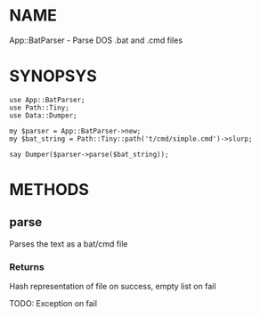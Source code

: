 # NAME

App::BatParser - Parse DOS .bat and .cmd files

# SYNOPSYS

    use App::BatParser;
    use Path::Tiny;
    use Data::Dumper;

    my $parser = App::BatParser->new;
    my $bat_string = Path::Tiny::path('t/cmd/simple.cmd')->slurp;

    say Dumper($parser->parse($bat_string));
    

# METHODS

## parse

Parses the text as a bat/cmd file

### Returns

Hash representation of file on success, empty list on fail

TODO: Exception on fail
